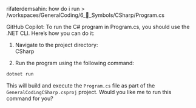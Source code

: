 rifaterdemsahin: how do i run > /workspaces/GeneralCoding/6_🔣_Symbols/CSharp/Program.cs

GitHub Copilot: To run the C# program in Program.cs, you should use the .NET CLI. Here’s how you can do it:

1. Navigate to the project directory:  
   CSharp

2. Run the program using the following command:
```bash
dotnet run
```

This will build and execute the `Program.cs` file as part of the `GeneralCodingCSharp.csproj` project. Would you like me to run this command for you?